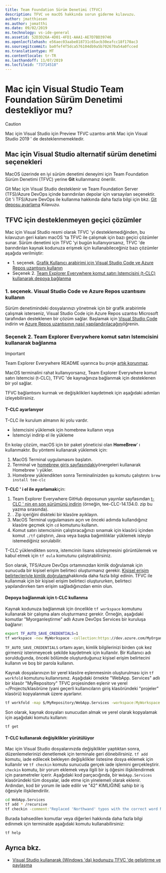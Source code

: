 ```yaml
---
title: Team Foundation Sürüm Denetimi (TFVC)
description: TFVC ve macOS hakkında sorun giderme kılavuzu.
author: jmatthiesen
ms.author: jomatthi
ms.date: 09/02/2019
ms.technology: vs-ide-general
ms.assetid: 52D3D26A-4D01-4FD1-AAA1-AE7D7BD39746
ms.openlocfilehash: e56aec03aabe818731c65acb30eafcc18f170ac3
ms.sourcegitcommit: ba0fef4f5dca576104db9a5b702670a54a0fcced
ms.translationtype: MT
ms.contentlocale: tr-TR
ms.lasthandoff: 11/07/2019
ms.locfileid: "73714518"
---
```

# <a name="does-visual-studio-for-mac-support-team-foundation-version-control"></a>Mac için Visual Studio Team Foundation Sürüm Denetimi destekliyor mu?

> [!CAUTION]
> Mac için Visual Studio için Preview TFVC uzantısı artık Mac için Visual Studio 2019 ' de desteklenmemektedir.


## <a name="alternative-version-control-options-in-visual-studio-for-mac"></a>Mac için Visual Studio alternatif sürüm denetimi seçenekleri

MacOS üzerinde en iyi sürüm denetimi deneyimi için Team Foundation Sürüm Denetimi (TFVC) yerine **Git** kullanmanız önerilir. 

Git Mac için Visual Studio desteklenir ve Team Foundation Server (TFS)/Azure DevOps içinde barındırılan depolar için varsayılan seçenektir. Git 'i TFS/Azure DevOps ile kullanma hakkında daha fazla bilgi için bkz. [Git deposu ayarlama](/visualstudio/mac/set-up-git-repository) Kılavuzu.

## <a name="unsupported-workarounds-for-tfvc"></a>TFVC için desteklenmeyen geçici çözümler

Mac için Visual Studio resmi olarak TFVC 'yi desteklemediğinden, bu kılavuzun geri kalanı macOS 'ta TFVC ile çalışmak için bazı geçici çözümler sunar. Sürüm denetimi için TFVC 'yi bugün kullanıyorsanız, TFVC 'de barındırılan kaynak kodunuza erişmek için kullanabileceğiniz bazı çözümler aşağıda verilmiştir:

* 1\. seçenek. [Grafik Kullanıcı arabirimi için Visual Studio Code ve Azure Repos uzantısını kullanın](#use-visual-studio-code-and-the-azure-repos-extension)
* Seçenek 2. [Team Explorer Everywhere komut satırı Istemcisini (t-CLC) kullanarak depoya bağlanma](#connecting-using-the-team-explorer-everywhere-command-line-client)

### 1\. seçenek. <a id="use-visual-studio-code-and-the-azure-repos-extension"></a>Visual Studio Code ve Azure Repos uzantısını kullanın

Sürüm denetimindeki dosyalarınızı yönetmek için bir grafik arabirimle çalışmak isterseniz, Visual Studio Code için Azure Repos uzantısı Microsoft tarafından desteklenen bir çözüm sağlar. Başlamak için [Visual Studio Code](https://code.visualstudio.com) indirin ve [Azure Repos uzantısının nasıl yapılandırılacağını](https://marketplace.visualstudio.com/items?itemName=ms-vsts.team)öğrenin.

### Seçenek 2. <a id="connecting-using-the-team-explorer-everywhere-command-line-client"></a>Team Explorer Everywhere komut satırı Istemcisini kullanarak bağlanma

> [!IMPORTANT]
> Team Explorer Everywhere README uyarınca bu proje [artık korunmaz](https://github.com/microsoft/team-explorer-everywhere).

MacOS terminalini rahat kullanıyorsanız, Team Explorer Everywhere komut satırı Istemcisi (t-CLC), TFVC 'de kaynağınıza bağlanmak için desteklenen bir yol sağlar.

TFVC bağlantısını kurmak ve değişiklikleri kaydetmek için aşağıdaki adımları izleyebilirsiniz.

#### <a name="setting-up-the-tee-clc"></a>T-CLC ayarlanıyor

T-CLC ile kurulum almanın iki yolu vardır.

* İstemcisini yüklemek için homebrew kullanın veya
* İstemciyi indirip el ile yükleme

En kolay çözüm, macOS için bir paket yöneticisi olan **HomeBrew**' ı kullanmaktır. Bu yöntemi kullanarak yüklemek için:

1. MacOS Terminal uygulamasını başlatın.
1. Terminal ve [homebrew giriş sayfasındaki](https://brew.sh/)yönergeleri kullanarak Homebrew 'ı yükler.
1. Homebrew yüklendikten sonra Terminalinizden şu komutu çalıştırın: `brew install tee-clc`

**T-CLC ' i el ile ayarlamak**için:

1. Team Explorer Everywhere GitHub deposunun yayınlar sayfasından [t-CLC ' nin en son sürümünü indirin](https://github.com/Microsoft/team-explorer-everywhere/releases) (örneğin, tee-CLC-14.134.0. zip bu yazma sırasında).
1. . Zip içeriğini diskteki bir klasöre ayıklayın.
1. MacOS Terminal uygulamasını açın ve önceki adımda kullandığınız klasöre geçmek için `cd` komutunu kullanın.
1. Komut satırı istemcisinin çalıştıracağınızı sınamak için klasörü içinden komut `./tf` çalıştırın, Java veya başka bağımlılıklar yüklemek isteyip istemediğiniz sorulabilir.

T-CLC yüklendikten sonra, istemcinin lisans sözleşmesini görüntülemek ve kabul etmek için `tf eula` komutunu çalıştırabilirsiniz.

Son olarak, TFS/Azure DevOps ortamınızdan kimlik doğrulamak için sunucuda bir kişisel erişim belirteci oluşturmanız gerekir. [Kişisel erişim belirteçleriyle kimlik doğrulama](/azure/devops/integrate/get-started/authentication/pats?view=azure-devops)hakkında daha fazla bilgi edinin. TFVC ile kullanmak için bir kişisel erişim belirteci oluştururken, belirteci yapılandırırken tam erişim sağladığınızdan emin olun.

#### <a name="using-the-tee-clc-to-connect-to-your-repo"></a>Depoya bağlanmak için t-CLC kullanma

Kaynak kodunuza bağlanmak için öncelikle `tf workspace` komutunu kullanarak bir çalışma alanı oluşturmanız gerekir. Örneğin, aşağıdaki komutlar "Myorganleştirme" adlı Azure DevOps Services bir kuruluşa bağlanır: 

```bash
export TF_AUTO_SAVE_CREDENTIALS=1
tf workspace -new MyWorkspace -collection:https://dev.azure.com/MyOrganization
```

`TF_AUTO_SAVE_CREDENTIALS` ortamı ayarı, kimlik bilgilerinizi birden çok kez girmeniz istenmeyecek şekilde kaydetmek için kullanılır. Bir Kullanıcı adı sorulduğunda, önceki bölümde oluşturduğunuz kişisel erişim belirtecini kullanın ve boş bir parola kullanın.

Kaynak dosyalarınızın bir yerel klasöre eşlenmesinin oluşturulması için `tf workfold` komutunu kullanırsınız. Aşağıdaki örnekte "WebApp. Services" adlı bir klasör "MyRepository" TFVC projesinden eşlenir ve yerel ~/Projects/klasörüne (yani geçerli kullanıcıların giriş klasöründeki "projeler" klasörü) kopyalanmak üzere ayarlanır.

```bash
tf workfold -map $/MyRepository/WebApp.Services -workspace:MyWorkspace ~/Projects/
```

Son olarak, kaynak dosyaları sunucudan almak ve yerel olarak kopyalamak için aşağıdaki komutu kullanın:

```bash
tf get
```

#### <a name="committing-changes-using-the-tee-clc"></a>T-CLC kullanarak değişiklikler yürütülüyor

Mac için Visual Studio dosyalarınızda değişiklikler yaptıktan sonra, düzenlemelerinizi denetlemek için terminale geri dönebilirsiniz. `tf add` komutu, iade edilecek bekleyen değişiklikler listesine dosya eklemek için kullanılır ve `tf checkin` komutu sunucuda gerçek iade işlemini gerçekleştirir. `checkin` komutu, bir yorum eklemek veya ilgili bir iş öğesini ilişkilendirmek için parametreler içerir. Aşağıdaki kod parçacığında, bir `WebApp.Services` klasöründeki tüm dosyalar, iade etme için yinelemeli olarak eklenir. Ardından, kod bir yorum ile iade edilir ve "42" KIMLIĞINE sahip bir iş öğesiyle ilişkilendirilir.

```bash
cd WebApp.Services
tf add * /recursive
tf checkin -comment:"Replaced 'Northwand' typos with the correct word Northwind" -associate:42
```

Burada bahsedilen komutlar veya diğerleri hakkında daha fazla bilgi edinmek için terminalde aşağıdaki komutu kullanabilirsiniz:

`tf help`

## <a name="see-also"></a>Ayrıca bkz.

- [Visual Studio kullanarak (Windows 'da) kodunuzu TFVC 'de geliştirme ve paylaşma](/azure/devops/repos/tfvc/share-your-code-in-tfvc-vs)